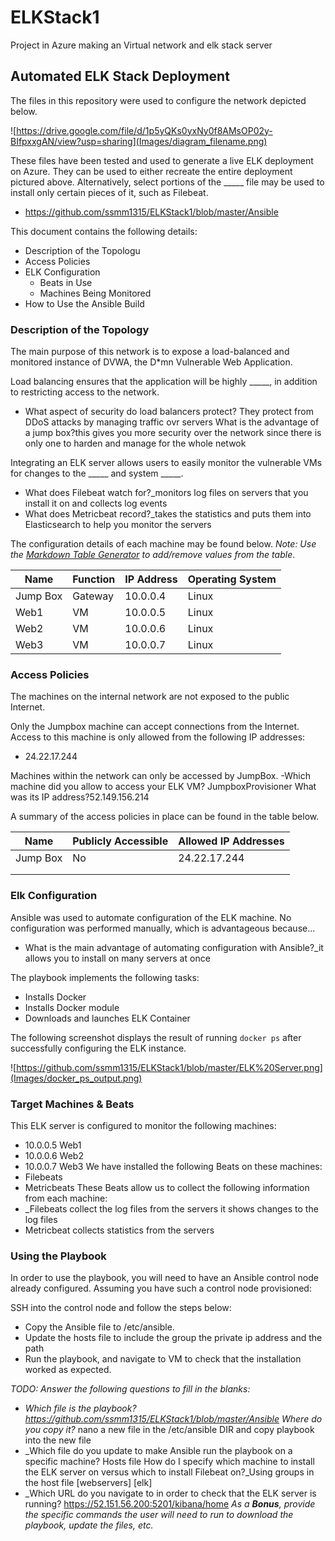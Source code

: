 # ELKStack1
Project in Azure making an Virtual network and elk stack server
## Automated ELK Stack Deployment

The files in this repository were used to configure the network depicted below.

![https://drive.google.com/file/d/1p5yQKs0yxNy0f8AMsOP02y-BIfpxxgAN/view?usp=sharing](Images/diagram_filename.png)

These files have been tested and used to generate a live ELK deployment on Azure. They can be used to either recreate the entire deployment pictured above. Alternatively, select portions of the _____ file may be used to install only certain pieces of it, such as Filebeat.

  - https://github.com/ssmm1315/ELKStack1/blob/master/Ansible

This document contains the following details:
- Description of the Topologu
- Access Policies
- ELK Configuration
  - Beats in Use
  - Machines Being Monitored
- How to Use the Ansible Build


### Description of the Topology

The main purpose of this network is to expose a load-balanced and monitored instance of DVWA, the D*mn Vulnerable Web Application.

Load balancing ensures that the application will be highly _____, in addition to restricting access to the network.
- What aspect of security do load balancers protect? They protect from DDoS attacks by managing traffic ovr servers What is the advantage of a jump box?this gives you more security over the network since there is only one to harden and manage for the whole netwok

Integrating an ELK server allows users to easily monitor the vulnerable VMs for changes to the _____ and system _____.
- What does Filebeat watch for?_monitors log files on servers that you install it on and collects log events
- What does Metricbeat record?_takes the statistics and puts them into Elasticsearch to help you monitor the servers

The configuration details of each machine may be found below.
_Note: Use the [Markdown Table Generator](http://www.tablesgenerator.com/markdown_tables) to add/remove values from the table_.

| Name     | Function | IP Address | Operating System |
|----------|----------|------------|------------------|
| Jump Box | Gateway  | 10.0.0.4   | Linux            |
| Web1     | VM       | 10.0.0.5   | Linux            |
| Web2     | VM       | 10.0.0.6   | Linux            |
| Web3     | VM       | 10.0.0.7   | Linux            |

### Access Policies

The machines on the internal network are not exposed to the public Internet. 

Only the Jumpbox machine can accept connections from the Internet. Access to this machine is only allowed from the following IP addresses:
- 24.22.17.244

Machines within the network can only be accessed by JumpBox.
-Which machine did you allow to access your ELK VM? JumpboxProvisioner    What was its IP address?52.149.156.214

A summary of the access policies in place can be found in the table below.

| Name     | Publicly Accessible | Allowed IP Addresses |
|----------|---------------------|----------------------|
| Jump Box |     No              | 24.22.17.244         |
|          |                     |                      |
|          |                     |                      |

### Elk Configuration

Ansible was used to automate configuration of the ELK machine. No configuration was performed manually, which is advantageous because...
- What is the main advantage of automating configuration with Ansible?_it allows you to install on many servers at once

The playbook implements the following tasks:
- Installs Docker
- Installs Docker module
- Downloads and launches ELK Container

The following screenshot displays the result of running `docker ps` after successfully configuring the ELK instance.

![https://github.com/ssmm1315/ELKStack1/blob/master/ELK%20Server.png](Images/docker_ps_output.png)

### Target Machines & Beats
This ELK server is configured to monitor the following machines:
- 10.0.0.5 Web1
- 10.0.0.6 Web2
- 10.0.0.7 Web3
We have installed the following Beats on these machines:
- Filebeats
- Metricbeats
These Beats allow us to collect the following information from each machine:
- _Filebeats collect the log files from the servers it shows changes to the log files 
 - Metricbeat collects statistics from the servers  

### Using the Playbook
In order to use the playbook, you will need to have an Ansible control node already configured. Assuming you have such a control node provisioned: 

SSH into the control node and follow the steps below:
- Copy the Ansible file to /etc/ansible.
- Update the hosts file to include the group the private ip address and the path 
- Run the playbook, and navigate to VM to check that the installation worked as expected.

_TODO: Answer the following questions to fill in the blanks:_
- _Which file is the playbook? https://github.com/ssmm1315/ELKStack1/blob/master/Ansible       Where do you copy it?_ nano a new file in the /etc/ansible DIR and copy playbook into the new file
- _Which file do you update to make Ansible run the playbook on a specific machine? Hosts file How do I specify which machine to install the ELK server on versus which to install Filebeat on?_Using groups in the host file [webservers] [elk]
- _Which URL do you navigate to in order to check that the ELK server is running?
https://52.151.56.200:5201/kibana/home
_As a **Bonus**, provide the specific commands the user will need to run to download the playbook, update the files, etc._
